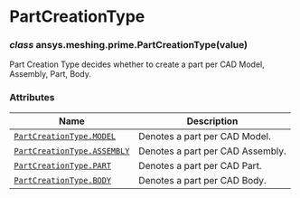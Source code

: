 # PartCreationType



### *class* ansys.meshing.prime.PartCreationType(value)

Part Creation Type decides whether to create a part per CAD Model, Assembly, Part, Body.

<!-- !! processed by numpydoc !! -->

### Attributes

| Name | Description |
|-------------------------------------------------------------------------------------------------------------------------------|----------------------------------|
| [`PartCreationType.MODEL`](ansys.meshing.prime.PartCreationType.MODEL.md#ansys.meshing.prime.PartCreationType.MODEL)          | Denotes a part per CAD Model.    |
| [`PartCreationType.ASSEMBLY`](ansys.meshing.prime.PartCreationType.ASSEMBLY.md#ansys.meshing.prime.PartCreationType.ASSEMBLY) | Denotes a part per CAD Assembly. |
| [`PartCreationType.PART`](ansys.meshing.prime.PartCreationType.PART.md#ansys.meshing.prime.PartCreationType.PART)             | Denotes a part per CAD Part.     |
| [`PartCreationType.BODY`](ansys.meshing.prime.PartCreationType.BODY.md#ansys.meshing.prime.PartCreationType.BODY)             | Denotes a part per CAD Body.     |

